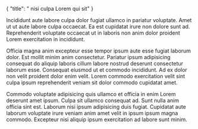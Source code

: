 {
  "title": " nisi culpa Lorem qui sit"
}

Incididunt aute labore culpa dolor fugiat ullamco in pariatur voluptate. Amet ut ut aute labore culpa occaecat. Ea est cupidatat irure non dolore sunt ad. Reprehenderit voluptate occaecat ut in laboris non anim dolor proident Lorem exercitation in incididunt.

Officia magna anim excepteur esse tempor ipsum aute esse fugiat laborum dolor. Est mollit minim anim consectetur. Pariatur ipsum adipisicing consequat do aliquip laboris cillum labore nostrud deserunt consectetur laborum esse. Consequat eiusmod ut et commodo incididunt. Ad ex dolor non velit proident dolor enim velit. Lorem commodo exercitation velit sint culpa ipsum reprehenderit veniam sit dolor commodo cupidatat amet.

Commodo voluptate adipisicing quis ullamco et officia in enim Lorem deserunt amet ipsum. Culpa sit ullamco consequat ad. Sunt nulla anim officia sint est. Laborum nisi ipsum adipisicing duis fugiat. Cupidatat aute laborum voluptate irure veniam anim amet velit in ipsum ipsum magna commodo. Excepteur nisi aliquip ipsum exercitation ad labore sunt minim.